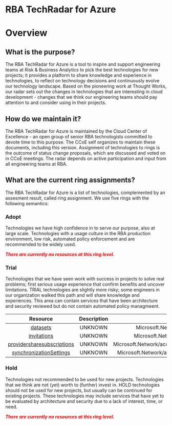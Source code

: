 
RBA TechRadar for Azure
=======================

# Overview

## What is the purpose?


The RBA TechRadar for Azure is a tool to inspire and support engineering teams at Risk & Business Analytics to pick the best technologies for new projects; it provides a platform to share knowledge and experience in technologies, to reflect on technology decisions and continuously evolve our technology landscape.  Based on the pioneering work at Thought Works, our radar sets out the changes in technologies that are interesting in cloud development - changes that we think our engineering teams should pay attention to and consider using in their projects.
## How do we maintain it?


The RBA TechRadar for Azure is maintained by the Cloud Center of Excellence - an open group of senior RBA technologists committed to devote time to this purpose.  The CCoE self organizes to maintain these documents, including this version.  Assignment of technologies to rings is the outcome of status change proposals, which are discussed and voted on in CCoE meetings.  The radar depends on active participation and input from all engineering teams at RBA.
## What are the current ring assignments?


The RBA TechRadar for Azure is a list of technologies, complemented by an assesment result, called ring assignment.  We use five rings with the following semantics:
### Adopt


Technologies we have high confidence in to serve our purpose, also at large scale.  Technologies with a usage culture in the RBA production environment, low risk, automated policy enforcement and are recommended to be widely used.  
  
***<font color="red"> There are currently no resources at this ring level. </font>***
### Trial


Technologies that we have seen work with success in projects to solve real problems;  first serious usage experience that confirm benefits and uncover limitations.  TRIAL technologies are slightly more risky; some engineers in our organization walked this path and will share knowledge and experiences.  This area can contain services that have been architecture and security reviewed but do not contain automated policy managmeent.  

|Resource|Description|Path|Status|
| :---: | :---: | :---: | :---: |
|[datasets](https://github.com/openrba/python-azure-techradar/blob/master/Microsoft.Network/accounts/shares/datasets/README.md)|UNKNOWN|Microsoft.Network/accounts/shares/datasets|TRIAL|
|[invitations](https://github.com/openrba/python-azure-techradar/blob/master/Microsoft.Network/accounts/shares/invitations/README.md)|UNKNOWN|Microsoft.Network/accounts/shares/invitations|TRIAL|
|[providersharesubscriptions](https://github.com/openrba/python-azure-techradar/blob/master/Microsoft.Network/accounts/shares/providersharesubscriptions/README.md)|UNKNOWN|Microsoft.Network/accounts/shares/providersharesubscriptions|TRIAL|
|[synchronizationSettings](https://github.com/openrba/python-azure-techradar/blob/master/Microsoft.Network/accounts/shares/synchronizationSettings/README.md)|UNKNOWN|Microsoft.Network/accounts/shares/synchronizationSettings|TRIAL|

### Hold


Technologies not recommended to be used for new projects. Technologies that we think are not (yet) worth to (further) invest in.  HOLD technologies should not be used for new projects, but usually can be continued for existing projects.  These technologies may include services that have yet to be evaluated by architecture and security due to a lack of interest, time, or need.  
  
***<font color="red"> There are currently no resources at this ring level. </font>***